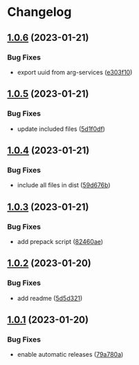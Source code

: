 # Changelog

## [1.0.6](https://github.com/recap-utr/arguebuf-typescript/compare/v1.0.5...v1.0.6) (2023-01-21)

### Bug Fixes

- export uuid from arg-services ([e303f10](https://github.com/recap-utr/arguebuf-typescript/commit/e303f1081758d092f399c21f84b8280c43593281))

## [1.0.5](https://github.com/recap-utr/arguebuf-typescript/compare/v1.0.4...v1.0.5) (2023-01-21)

### Bug Fixes

- update included files ([5d1f0df](https://github.com/recap-utr/arguebuf-typescript/commit/5d1f0df050b6a7fa2ac41b33328e661a1c0c65b0))

## [1.0.4](https://github.com/recap-utr/arguebuf-typescript/compare/v1.0.3...v1.0.4) (2023-01-21)

### Bug Fixes

- include all files in dist ([59d676b](https://github.com/recap-utr/arguebuf-typescript/commit/59d676b3ccf526bf39b968806812f7d3f964d07b))

## [1.0.3](https://github.com/recap-utr/arguebuf-typescript/compare/v1.0.2...v1.0.3) (2023-01-21)

### Bug Fixes

- add prepack script ([82460ae](https://github.com/recap-utr/arguebuf-typescript/commit/82460ae0eb0cd862bbd97356ff9e97810e88970b))

## [1.0.2](https://github.com/recap-utr/arguebuf-typescript/compare/v1.0.1...v1.0.2) (2023-01-20)

### Bug Fixes

- add readme ([5d5d321](https://github.com/recap-utr/arguebuf-typescript/commit/5d5d32164e15b248a619bd05cb5da7b4f520ff7a))

## [1.0.1](https://github.com/recap-utr/arguebuf-typescript/compare/v1.0.0...v1.0.1) (2023-01-20)

### Bug Fixes

- enable automatic releases ([79a780a](https://github.com/recap-utr/arguebuf-typescript/commit/79a780a77cc77274536f9d04d9957cbbfc0cbdb6))
